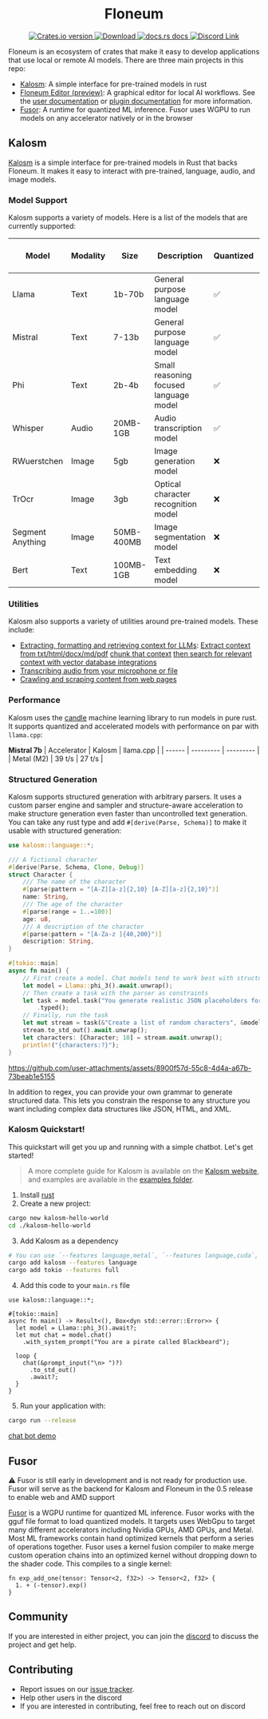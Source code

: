 <h1 align="center">Floneum</h1>
<div align="center">
  <!-- Crates version -->
  <a href="https://crates.io/crates/kalosm">
    <img src="https://img.shields.io/crates/v/kalosm.svg?style=flat-square"
    alt="Crates.io version" />
  </a>
  <!-- Downloads -->
  <a href="https://crates.io/crates/kalosm">
    <img src="https://img.shields.io/crates/d/kalosm.svg?style=flat-square"
      alt="Download" />
  </a>
  <!-- docs -->
  <a href="https://docs.rs/kalosm">
    <img src="https://img.shields.io/badge/docs-latest-blue.svg?style=flat-square"
      alt="docs.rs docs" />
  </a>
  <!-- Discord -->
  <a href="https://discord.gg/dQdmhuB8q5">
    <img src="https://img.shields.io/discord/1120130300236800062?logo=discord&style=flat-square" alt="Discord Link" />
  </a>
</div>

Floneum is an ecosystem of crates that make it easy to develop applications that use local or remote AI models. There are three main projects in this repo:

- [Kalosm](./interfaces/kalosm): A simple interface for pre-trained models in rust
- [Floneum Editor (preview)](./floneum/floneum): A graphical editor for local AI workflows. See the [user documentation](https://floneum.com/docs/user/) or [plugin documentation](https://floneum.com/docs/developer/) for more information.
- [Fusor](./fusor-ml/core): A runtime for quantized ML inference. Fusor uses WGPU to run models on any accelerator natively or in the browser

## Kalosm

[Kalosm](./interfaces/kalosm/) is a simple interface for pre-trained models in Rust that backs Floneum. It makes it easy to interact with pre-trained, language, audio, and image models.

### Model Support

Kalosm supports a variety of models. Here is a list of the models that are currently supported:

| Model            | Modality | Size       | Description                            | Quantized | CUDA + Metal Accelerated | Example                                                                      |
| ---------------- | -------- | ---------- | -------------------------------------- | --------- | ------------------------ | ---------------------------------------------------------------------------- |
| Llama            | Text     | 1b-70b     | General purpose language model         | ✅        | ✅                       | [llama 3 chat](interfaces/kalosm/examples/chat.rs)                           |
| Mistral          | Text     | 7-13b      | General purpose language model         | ✅        | ✅                       | [mistral chat](interfaces/kalosm/examples/chat-mistral-2.rs)                 |
| Phi              | Text     | 2b-4b      | Small reasoning focused language model | ✅        | ✅                       | [phi 3 chat](interfaces/kalosm/examples/chat-phi-3.rs)                       |
| Whisper          | Audio    | 20MB-1GB   | Audio transcription model              | ✅        | ✅                       | [live whisper transcription](interfaces/kalosm/examples/transcribe.rs)       |
| RWuerstchen      | Image    | 5gb        | Image generation model                 | ❌        | ✅                       | [rwuerstchen image generation](interfaces/kalosm/examples/generate-image.rs) |
| TrOcr            | Image    | 3gb        | Optical character recognition model    | ❌        | ✅                       | [Text Recognition](interfaces/kalosm/examples/ocr.rs)                        |
| Segment Anything | Image    | 50MB-400MB | Image segmentation model               | ❌        | ❌                       | [Image Segmentation](interfaces/kalosm/examples/segment-image.rs)            |
| Bert             | Text     | 100MB-1GB  | Text embedding model                   | ❌        | ✅                       | [Semantic Search](interfaces/kalosm/examples/semantic-search.rs)             |

### Utilities

Kalosm also supports a variety of utilities around pre-trained models. These include:

- [Extracting, formatting and retrieving context for LLMs](./interfaces/kalosm/examples/context_extraction.rs): [Extract context from txt/html/docx/md/pdf](./interfaces/kalosm/examples/context_extraction.rs) [chunk that context](./interfaces/kalosm/examples/chunking.rs) [then search for relevant context with vector database integrations](./interfaces/kalosm/examples/semantic-search.rs)
- [Transcribing audio from your microphone or file](./interfaces/kalosm/examples/transcribe.rs)
- [Crawling and scraping content from web pages](./interfaces/kalosm/examples/crawl.rs)

### Performance

Kalosm uses the [candle](https://github.com/huggingface/candle) machine learning library to run models in pure rust. It supports quantized and accelerated models with performance on par with `llama.cpp`:

**Mistral 7b**
| Accelerator | Kalosm | llama.cpp |
| ------ | --------- | --------- |
| Metal (M2) | 39 t/s | 27 t/s |

### Structured Generation

Kalosm supports structured generation with arbitrary parsers. It uses a custom parser engine and sampler and structure-aware acceleration to make structure generation even faster than uncontrolled text generation. You can take any rust type and add `#[derive(Parse, Schema)]` to make it usable with structured generation:

```rust
use kalosm::language::*;

/// A fictional character
#[derive(Parse, Schema, Clone, Debug)]
struct Character {
    /// The name of the character
    #[parse(pattern = "[A-Z][a-z]{2,10} [A-Z][a-z]{2,10}")]
    name: String,
    /// The age of the character
    #[parse(range = 1..=100)]
    age: u8,
    /// A description of the character
    #[parse(pattern = "[A-Za-z ]{40,200}")]
    description: String,
}

#[tokio::main]
async fn main() {
    // First create a model. Chat models tend to work best with structured generation
    let model = Llama::phi_3().await.unwrap();
    // Then create a task with the parser as constraints
    let task = model.task("You generate realistic JSON placeholders for characters")
        .typed();
    // Finally, run the task
    let mut stream = task(&"Create a list of random characters", &model);
    stream.to_std_out().await.unwrap();
    let characters: [Character; 10] = stream.await.unwrap();
    println!("{characters:?}");
}
```

https://github.com/user-attachments/assets/8900f57d-55c8-4d4a-a67b-73beab1e5155

In addition to regex, you can provide your own grammar to generate structured data. This lets you constrain the response to any structure you want including complex data structures like JSON, HTML, and XML.

### Kalosm Quickstart!

This quickstart will get you up and running with a simple chatbot. Let's get started!

> A more complete guide for Kalosm is available on the [Kalosm website](https://floneum.com/kalosm/), and examples are available in the [examples folder](https://github.com/floneum/floneum/tree/main/interfaces/kalosm/examples).

1. Install [rust](https://rustup.rs/)
2. Create a new project:

```sh
cargo new kalosm-hello-world
cd ./kalosm-hello-world
```

3. Add Kalosm as a dependency

```sh
# You can use `--features language,metal`, `--features language,cuda`, or `--features language,mkl` if your machine supports an accelerator
cargo add kalosm --features language
cargo add tokio --features full
```

4. Add this code to your `main.rs` file

```rust, no_run
use kalosm::language::*;

#[tokio::main]
async fn main() -> Result<(), Box<dyn std::error::Error>> {
  let model = Llama::phi_3().await?;
  let mut chat = model.chat()
    .with_system_prompt("You are a pirate called Blackbeard");

  loop {
    chat(&prompt_input("\n> ")?)
      .to_std_out()
      .await?;
  }
}
```

5. Run your application with:

```sh
cargo run --release
```

[chat bot demo](https://github.com/floneum/floneum/assets/66571940/e4e76efb-6387-4fcd-aa3c-aa556e840334)

## Fusor

⚠️ Fusor is still early in development and is not ready for production use. Fusor will serve as the backend for Kalosm and Floneum in the 0.5 release to enable web and AMD support

[Fusor](./fusor-ml/core) is a WGPU runtime for quantized ML inference. Fusor works with the gguf file format to load quantized models. It targets uses WebGpu to target many different accelerators including Nvidia GPUs, AMD GPUs, and Metal. Most ML frameworks contain hand optimized kernels that perform a series of operations together. Fusor uses a kernel fusion compiler to make merge custom operation chains into an optimized kernel without dropping down to the shader code. This compiles to a single kernel:
```rust, ignore
fn exp_add_one(tensor: Tensor<2, f32>) -> Tensor<2, f32> {
  1. + (-tensor).exp()
}
```

## Community

If you are interested in either project, you can join the [discord](https://discord.gg/dQdmhuB8q5) to discuss the project and get help.

## Contributing

- Report issues on our [issue tracker](https://github.com/floneum/floneum/issues).
- Help other users in the discord
- If you are interested in contributing, feel free to reach out on discord
